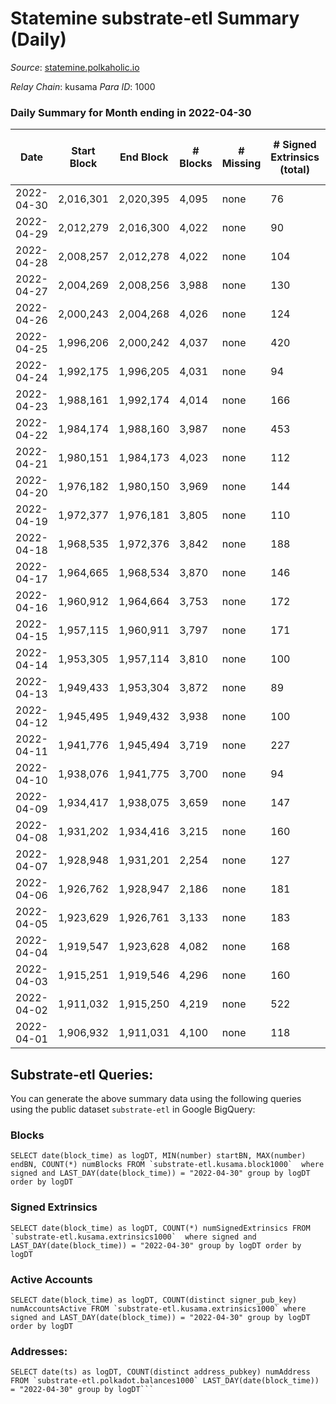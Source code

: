 # Statemine substrate-etl Summary (Daily)

_Source_: [statemine.polkaholic.io](https://statemine.polkaholic.io)

*Relay Chain*: kusama
*Para ID*: 1000



### Daily Summary for Month ending in 2022-04-30


| Date | Start Block | End Block | # Blocks | # Missing | # Signed Extrinsics (total) | # Active Accounts | # Addresses with Balances | # Events | # Transfers | # XCM Transfers In | # XCM Transfers Out |
| ---- | ----------- | --------- | -------- | --------- | --------------------------- | ----------------- | ------------------------- | -------- | ----------- | ------------------ | ------------------- |
| 2022-04-30 | 2,016,301 | 2,020,395 | 4,095 | none | 76 | 36 | 21,963 | 10,033 | 1,457 ($36,183.43) | 14 ($3,530.00) | 15 ($8,336.85) |
| 2022-04-29 | 2,012,279 | 2,016,300 | 4,022 | none | 90 | 38 | 21,950 | 9,992 | 1,497 ($149,478) | 15 ($16,979.59) | 20 ($63,496.29) |
| 2022-04-28 | 2,008,257 | 2,012,278 | 4,022 | none | 104 | 45 | 21,940 | 10,241 | 1,705 ($81,184.56) | 17 ($12,042.36) | 21 ($32,301.11) |
| 2022-04-27 | 2,004,269 | 2,008,256 | 3,988 | none | 130 | 49 | 21,922 | 10,587 | 1,944 ($444,352) | 27 ($2,055.12) | 41 ($48,324.76) |
| 2022-04-26 | 2,000,243 | 2,004,268 | 4,026 | none | 124 | 51 | 21,905 | 10,635 | 2,008 ($672,777) | 14 ($3,960.64) | 36 ($106,736) |
| 2022-04-25 | 1,996,206 | 2,000,242 | 4,037 | none | 420 | 68 | 21,889 | 12,972 | 2,539 ($199,771) | 42 ($6,021.45) | 31 ($267,072) |
| 2022-04-24 | 1,992,175 | 1,996,205 | 4,031 | none | 94 | 50 | 21,850 | 10,293 | 1,640 ($34,516.72) | 28 ($6,573.68) | 41 ($33,859.03) |
| 2022-04-23 | 1,988,161 | 1,992,174 | 4,014 | none | 166 | 41 | 21,832 | 11,782 | 2,647 ($36,403.56) | 19 ($20,666.53) | 23 ($35,282.54) |
| 2022-04-22 | 1,984,174 | 1,988,160 | 3,987 | none | 453 | 74 | 21,733 | 14,669 | 3,468 ($680,475) | 31 ($35,340.97) | 62 ($1,725,146) |
| 2022-04-21 | 1,980,151 | 1,984,173 | 4,023 | none | 112 | 54 | 21,417 | 10,888 | 2,165 ($97,711.21) | 33 ($12,316.69) | 41 ($96,970.22) |
| 2022-04-20 | 1,976,182 | 1,980,150 | 3,969 | none | 144 | 60 | 21,401 | 11,075 | 2,319 ($414,525) | 35 ($87,517.73) | 40 ($1,075,214) |
| 2022-04-19 | 1,972,377 | 1,976,181 | 3,805 | none | 110 | 48 | 21,376 | 10,004 | 1,721 ($99,328.18) | 34 ($14,725.93) | 29 ($200,662) |
| 2022-04-18 | 1,968,535 | 1,972,376 | 3,842 | none | 188 | 49 | 21,355 | 10,613 | 2,098 ($32,351.41) | 16 ($6,953.53) | 33 ($42,072.36) |
| 2022-04-17 | 1,964,665 | 1,968,534 | 3,870 | none | 146 | 56 | 21,340 | 10,584 | 2,106 ($79,274.78) | 23 ($78,911.92) | 36 ($163,086) |
| 2022-04-16 | 1,960,912 | 1,964,664 | 3,753 | none | 172 | 48 | 21,327 | 10,676 | 2,302 ($55,040.14) | 15 ($10,375.49) | 77 ($98,988.59) |
| 2022-04-15 | 1,957,115 | 1,960,911 | 3,797 | none | 171 | 59 |  | 11,461 | 2,572 ($121,609) | 18 ($3,420.39) | 42 ($137,718) |
| 2022-04-14 | 1,953,305 | 1,957,114 | 3,810 | none | 100 | 31 | 21,281 | 9,829 | 1,635 ($59,942.77) | 26 ($47,960.71) | 23 ($430,135) |
| 2022-04-13 | 1,949,433 | 1,953,304 | 3,872 | none | 89 | 38 | 21,261 | 9,758 | 1,542 ($219,043) | 18 ($2,682.06) | 26 ($328,642) |
| 2022-04-12 | 1,945,495 | 1,949,432 | 3,938 | none | 100 | 48 | 21,251 | 9,804 | 1,429 ($346,301) | 18 ($8,387.55) | 16 ($423,919) |
| 2022-04-11 | 1,941,776 | 1,945,494 | 3,719 | none | 227 | 58 | 21,247 | 10,847 | 2,338 ($35,472.11) | 41 ($3,628.00) | 25 ($42,158.70) |
| 2022-04-10 | 1,938,076 | 1,941,775 | 3,700 | none | 94 | 38 | 21,219 | 9,421 | 1,561 ($77,319.23) | 20 ($2,283.88) | 14 ($21,194.01) |
| 2022-04-09 | 1,934,417 | 1,938,075 | 3,659 | none | 147 | 56 |  | 10,462 | 2,292 ($108,458) | 39 ($25,960.29) | 47 ($86,545.80) |
| 2022-04-08 | 1,931,202 | 1,934,416 | 3,215 | none | 160 | 50 | 21,177 | 9,422 | 2,103 ($296,782) | 42 ($19,418.58) | 25 ($59,957.43) |
| 2022-04-07 | 1,928,948 | 1,931,201 | 2,254 | none | 127 | 45 | 21,151 | 6,785 | 1,582 ($355,184) | 38 ($4,041.95) | 30 ($497,266) |
| 2022-04-06 | 1,926,762 | 1,928,947 | 2,186 | none | 181 | 62 | 21,130 | 6,925 | 1,657 ($156,661) | 39 ($34,026.27) | 50 ($345,162) |
| 2022-04-05 | 1,923,629 | 1,926,761 | 3,133 | none | 183 | 60 | 21,105 | 9,246 | 1,992 ($184,358) | 56 ($47,844.17) | 30 ($90,748.68) |
| 2022-04-04 | 1,919,547 | 1,923,628 | 4,082 | none | 168 | 49 | 21,076 | 10,919 | 1,961 ($119,665) | 26 ($6,048.80) | 30 ($115,116) |
| 2022-04-03 | 1,915,251 | 1,919,546 | 4,296 | none | 160 | 56 | 21,045 | 11,640 | 2,173 ($93,237.56) | 44 ($5,751.16) | 32 ($76,486.07) |
| 2022-04-02 | 1,911,032 | 1,915,250 | 4,219 | none | 522 | 57 | 21,017 | 13,553 | 2,937 ($225,350) | 36 ($10,311.61) | 50 ($394,724) |
| 2022-04-01 | 1,906,932 | 1,911,031 | 4,100 | none | 118 | 46 | 20,913 | 10,227 | 1,440 ($144,247) | 15 ($38,011.74) | 42 ($267,868) |

## Substrate-etl Queries:
You can generate the above summary data using the following queries using the public dataset `substrate-etl` in Google BigQuery:


### Blocks
```
SELECT date(block_time) as logDT, MIN(number) startBN, MAX(number) endBN, COUNT(*) numBlocks FROM `substrate-etl.kusama.block1000`  where signed and LAST_DAY(date(block_time)) = "2022-04-30" group by logDT order by logDT
```


### Signed Extrinsics
```
SELECT date(block_time) as logDT, COUNT(*) numSignedExtrinsics FROM `substrate-etl.kusama.extrinsics1000`  where signed and LAST_DAY(date(block_time)) = "2022-04-30" group by logDT order by logDT
```


### Active Accounts
```
SELECT date(block_time) as logDT, COUNT(distinct signer_pub_key) numAccountsActive FROM `substrate-etl.kusama.extrinsics1000` where signed and LAST_DAY(date(block_time)) = "2022-04-30" group by logDT order by logDT
```


### Addresses:
```
SELECT date(ts) as logDT, COUNT(distinct address_pubkey) numAddress FROM `substrate-etl.polkadot.balances1000` LAST_DAY(date(block_time)) = "2022-04-30" group by logDT```

